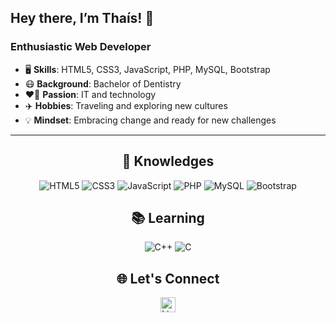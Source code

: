 ## Hey there, I’m Thaís! 👋

### Enthusiastic Web Developer
- 🖥️ **Skills**: HTML5, CSS3, JavaScript, PHP, MySQL, Bootstrap
- 😷 **Background**: Bachelor of Dentistry
- ❤️‍🔥 **Passion**: IT and technology
- ✈️ **Hobbies**: Traveling and exploring new cultures
- 💡 **Mindset**: Embracing change and ready for new challenges

---

<div align="center">

## 🚀 Knowledges

![HTML5](https://img.shields.io/badge/-HTML5-E34F26?style=flat-square&logo=html5&logoColor=white)
![CSS3](https://img.shields.io/badge/-CSS3-1572B6?style=flat-square&logo=css3)
![JavaScript](https://img.shields.io/badge/-JavaScript-black?style=flat-square&logo=javascript)
![PHP](https://img.shields.io/badge/-PHP-777BB4?style=flat-square&logo=php)
![MySQL](https://img.shields.io/badge/-MySQL-black?style=flat-square&logo=mysql)
![Bootstrap](https://img.shields.io/badge/-Bootstrap-563D7C?style=flat-square&logo=bootstrap)

## 📚 Learning

![C++](https://img.shields.io/badge/-C++-00599C?style=flat-square&logo=c++)
![C](https://img.shields.io/badge/-C-A8B9CC?style=flat-square&logo=c&logoColor=white)

## 🌐 Let's Connect

<a href="https://www.linkedin.com/in/thaisrioss/">
    <img alt="LinkedIn" width="24px" src="https://github.com/TheDudeThatCode/TheDudeThatCode/blob/master/Assets/Linkedin.svg" />
</a>
</div>

  
